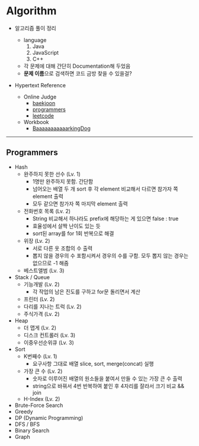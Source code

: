 # Algorithm

- 알고리즘 풀이 정리
  - language
     1. Java
     2. JavaScript
     3. C++
  - 각 문제에 대해 간단히 Documentation해 두었음
  - **문제 이름**으로 검색하면 코드 금방 찾을 수 있을걸?

- Hypertext Reference
  - Online Judge
    - [baekjoon](https://www.acmicpc.net)
    - [programmers](https://programmers.co.kr)
    - [leetcode](https://leetcode.com/)
  - Workbook
    - [BaaaaaaaaaaarkingDog](https://github.com/encrypted-def/basic-algo-lecture/blob/master/workbook.md)

---

## Programmers
- Hash
  - 완주하지 못한 선수 (Lv. 1)
    - 1명만 완주하지 못함. 간단함
    - 넘어오는 배열 두 개 sort 후 각 element 비교해서 다르면 참가자 쪽 element 출력
    - 모두 같으면 참가자 쪽 마지막 element 출력
  - 전화번호 목록 (Lv. 2)
    - String 비교해서 하나라도 prefix에 해당하는 게 있으면 false : true
    - 효율성에서 살짝 난이도 있는 듯
    - sort된 array를 for 1회 반복으로 해결
  - 위장 (Lv. 2)
    - 서로 다른 옷 조합의 수 출력
    - 뽑지 않을 경우의 수 포함시켜서 경우의 수를 구함. 모두 뽑지 않는 경우는 없으므로 -1 해줌
  - 베스트앨범 (Lv. 3)
- Stack / Queue
  - 기능개발 (Lv. 2)
    - 각 작업의 남은 진도를 구하고 for문 돌리면서 계산
  - 프린터 (Lv. 2)
  - 다리를 지나는 트럭 (Lv. 2)
  - 주식가격 (Lv. 2)
- Heap
  - 더 맵게 (Lv. 2)
  - 디스크 컨트롤러 (Lv. 3)
  - 이중우선순위큐 (Lv. 3)
- Sort
  - K번째수 (Lv. 1)
    - 요구사항 그대로 배열 slice, sort, merge(concat) 실행
  - 가장 큰 수 (Lv. 2)
    - 숫자로 이루어진 배열의 원소들을 붙여서 만들 수 있는 가장 큰 수 출력
    - string으로 바꿔서 4번 반복하여 붙인 후 4자리를 잘라서 크기 비교 && join
  - H-Index (Lv. 2)
- Brute-Force Search
- Greedy
- DP (Dynamic Programming)
- DFS / BFS
- Binary Search
- Graph